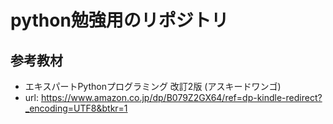 # python勉強用のリポジトリ

## 参考教材
- エキスパートPythonプログラミング 改訂2版 (アスキードワンゴ)
- url: https://www.amazon.co.jp/dp/B079Z2GX64/ref=dp-kindle-redirect?_encoding=UTF8&btkr=1